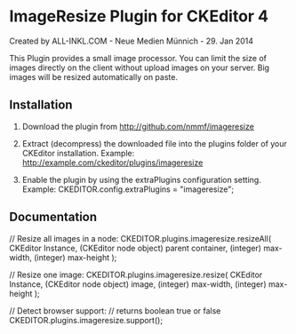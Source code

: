ImageResize Plugin for CKEditor 4
=================================

Created by ALL-INKL.COM - Neue Medien Münnich - 29. Jan 2014

This Plugin provides a small image processor. You can limit the size of images
directly on the client without upload images on your server. Big images will
be resized automatically on paste.

## Installation

1. Download the plugin from http://github.com/nmmf/imageresize
 
2. Extract (decompress) the downloaded file into the plugins folder of your 
   CKEditor installation.
   Example: http://example.com/ckeditor/plugins/imageresize

3. Enable the plugin by using the extraPlugins configuration setting.
   Example: CKEDITOR.config.extraPlugins = "imageresize";


## Documentation

// Resize all images in a node:
CKEDITOR.plugins.imageresize.resizeAll(
	CKEditor Instance,
	(CKEditor node object) parent container,
	(integer) max-width,
  (integer) max-height
);
 
// Resize one image:
CKEDITOR.plugins.imageresize.resize(
	CKEditor Instance,
	(CKEditor node object) image,
	(integer) max-width,
  (integer) max-height
);
 
// Detect browser support:
// returns boolean true or false
CKEDITOR.plugins.imageresize.support();

